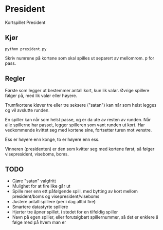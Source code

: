 # President
Kortspillet President

## Kjør

    python president.py
    
Skriv numrene på kortene som skal spilles ut separert av mellomrom. p for pass.

## Regler

Første som legger ut bestemmer antall kort, kun lik valør. Øvrige spillere følger på, med lik valør eller høyere.

Trumfkortene kløver tre eller tre seksere ("satan") kan når som helst legges og vil avslutte runden.

En spiller kan når som helst passe, og er da ute av resten av runden. Når alle spillerne har passet, legger spilleren som vant runden ut kort. Har vedkommende kvittet seg med kortene sine, fortsetter turen mot venstre.

Ess er høyere enn konge, to er høyere enn ess.

Vinneren (presidenten) er den som kvitter seg med kortene først, så følger visepresident, viseboms, boms.

## TODO

* Gjøre "satan" valgfritt
* Mulighet for at fire like går ut
* Spille mer enn ett påfølgende spill, med bytting av kort mellom president/boms og visepresident/viseboms
* Justere antall spillere (per i dag alltid fire)
* Smartere datastyrte spillere
* Hjerter tre åpner spillet, i stedet for en tilfeldig spiller
* Navn på egen spiller, eller forutsigbart spillernummer, så det er enklere å følge med på hvem man er
